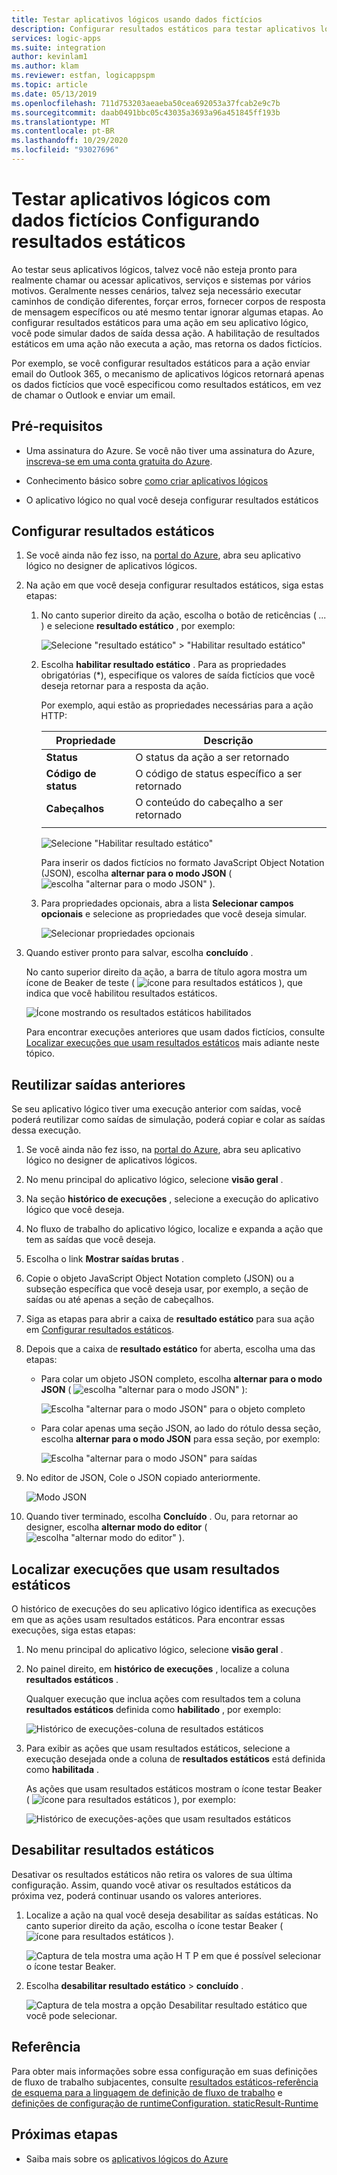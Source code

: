 ```yaml
---
title: Testar aplicativos lógicos usando dados fictícios
description: Configurar resultados estáticos para testar aplicativos lógicos com dados fictícios sem afetar os ambientes de produção
services: logic-apps
ms.suite: integration
author: kevinlam1
ms.author: klam
ms.reviewer: estfan, logicappspm
ms.topic: article
ms.date: 05/13/2019
ms.openlocfilehash: 711d753203aeaeba50cea692053a37fcab2e9c7b
ms.sourcegitcommit: daab0491bbc05c43035a3693a96a451845ff193b
ms.translationtype: MT
ms.contentlocale: pt-BR
ms.lasthandoff: 10/29/2020
ms.locfileid: "93027696"
---
```

# <a name="test-logic-apps-with-mock-data-by-setting-up-static-results"></a>Testar aplicativos lógicos com dados fictícios Configurando resultados estáticos

Ao testar seus aplicativos lógicos, talvez você não esteja pronto para realmente chamar ou acessar aplicativos, serviços e sistemas por vários motivos. Geralmente nesses cenários, talvez seja necessário executar caminhos de condição diferentes, forçar erros, fornecer corpos de resposta de mensagem específicos ou até mesmo tentar ignorar algumas etapas. Ao configurar resultados estáticos para uma ação em seu aplicativo lógico, você pode simular dados de saída dessa ação. A habilitação de resultados estáticos em uma ação não executa a ação, mas retorna os dados fictícios.

Por exemplo, se você configurar resultados estáticos para a ação enviar email do Outlook 365, o mecanismo de aplicativos lógicos retornará apenas os dados fictícios que você especificou como resultados estáticos, em vez de chamar o Outlook e enviar um email.

## <a name="prerequisites"></a>Pré-requisitos

* Uma assinatura do Azure. Se você não tiver uma assinatura do Azure, <a href="https://azure.microsoft.com/free/" target="_blank">inscreva-se em uma conta gratuita do Azure</a>.

* Conhecimento básico sobre [como criar aplicativos lógicos](../logic-apps/quickstart-create-first-logic-app-workflow.md)

* O aplicativo lógico no qual você deseja configurar resultados estáticos

<a name="set-up-static-results"></a>

## <a name="set-up-static-results"></a>Configurar resultados estáticos

1. Se você ainda não fez isso, na [portal do Azure](https://portal.azure.com), abra seu aplicativo lógico no designer de aplicativos lógicos.

1. Na ação em que você deseja configurar resultados estáticos, siga estas etapas: 

   1. No canto superior direito da ação, escolha o botão de reticências ( *...* ) e selecione **resultado estático** , por exemplo:

      ![Selecione "resultado estático" > "Habilitar resultado estático"](./media/test-logic-apps-mock-data-static-results/select-static-result.png)

   1. Escolha **habilitar resultado estático** . Para as propriedades obrigatórias (*), especifique os valores de saída fictícios que você deseja retornar para a resposta da ação.

      Por exemplo, aqui estão as propriedades necessárias para a ação HTTP:

      | Propriedade | Descrição |
      |----------|-------------|
      | **Status** | O status da ação a ser retornado |
      | **Código de status** | O código de status específico a ser retornado |
      | **Cabeçalhos** | O conteúdo do cabeçalho a ser retornado |
      |||

      ![Selecione "Habilitar resultado estático"](./media/test-logic-apps-mock-data-static-results/enable-static-result.png)

      Para inserir os dados fictícios no formato JavaScript Object Notation (JSON), escolha **alternar para o modo JSON** ( ![ escolha "alternar para o modo JSON" ](./media/test-logic-apps-mock-data-static-results/switch-to-json-mode-button.png) ).

   1. Para propriedades opcionais, abra a lista **Selecionar campos opcionais** e selecione as propriedades que você deseja simular.

      ![Selecionar propriedades opcionais](./media/test-logic-apps-mock-data-static-results/optional-properties.png)

1. Quando estiver pronto para salvar, escolha **concluído** .

   No canto superior direito da ação, a barra de título agora mostra um ícone de Beaker de teste ( ![ ícone para resultados estáticos ](./media/test-logic-apps-mock-data-static-results/static-results-test-beaker-icon.png) ), que indica que você habilitou resultados estáticos.

   ![Ícone mostrando os resultados estáticos habilitados](./media/test-logic-apps-mock-data-static-results/static-results-enabled.png)

   Para encontrar execuções anteriores que usam dados fictícios, consulte [Localizar execuções que usam resultados estáticos](#find-runs-mock-data) mais adiante neste tópico.

<a name="reuse-sample-outputs"></a>

## <a name="reuse-previous-outputs"></a>Reutilizar saídas anteriores

Se seu aplicativo lógico tiver uma execução anterior com saídas, você poderá reutilizar como saídas de simulação, poderá copiar e colar as saídas dessa execução.

1. Se você ainda não fez isso, na [portal do Azure](https://portal.azure.com), abra seu aplicativo lógico no designer de aplicativos lógicos.

1. No menu principal do aplicativo lógico, selecione **visão geral** .

1. Na seção **histórico de execuções** , selecione a execução do aplicativo lógico que você deseja.

1. No fluxo de trabalho do aplicativo lógico, localize e expanda a ação que tem as saídas que você deseja.

1. Escolha o link **Mostrar saídas brutas** .

1. Copie o objeto JavaScript Object Notation completo (JSON) ou a subseção específica que você deseja usar, por exemplo, a seção de saídas ou até apenas a seção de cabeçalhos.

1. Siga as etapas para abrir a caixa de **resultado estático** para sua ação em [Configurar resultados estáticos](#set-up-static-results).

1. Depois que a caixa de **resultado estático** for aberta, escolha uma das etapas:

   * Para colar um objeto JSON completo, escolha **alternar para o modo JSON** ( ![ escolha "alternar para o modo JSON" ](./media/test-logic-apps-mock-data-static-results/switch-to-json-mode-button.png) ):

     ![Escolha "alternar para o modo JSON" para o objeto completo](./media/test-logic-apps-mock-data-static-results/switch-to-json-mode-button-complete.png)

   * Para colar apenas uma seção JSON, ao lado do rótulo dessa seção, escolha **alternar para o modo JSON** para essa seção, por exemplo:

     ![Escolha "alternar para o modo JSON" para saídas](./media/test-logic-apps-mock-data-static-results/switch-to-json-mode-button-outputs.png)

1. No editor de JSON, Cole o JSON copiado anteriormente.

   ![Modo JSON](./media/test-logic-apps-mock-data-static-results/json-editing-mode.png)

1. Quando tiver terminado, escolha **Concluído** . Ou, para retornar ao designer, escolha **alternar modo do editor** ( ![ escolha "alternar modo do editor" ](./media/test-logic-apps-mock-data-static-results/switch-editor-mode-button.png) ).

<a name="find-runs-mock-data"></a>

## <a name="find-runs-that-use-static-results"></a>Localizar execuções que usam resultados estáticos

O histórico de execuções do seu aplicativo lógico identifica as execuções em que as ações usam resultados estáticos. Para encontrar essas execuções, siga estas etapas:

1. No menu principal do aplicativo lógico, selecione **visão geral** . 

1. No painel direito, em **histórico de execuções** , localize a coluna **resultados estáticos** . 

   Qualquer execução que inclua ações com resultados tem a coluna **resultados estáticos** definida como **habilitado** , por exemplo:

   ![Histórico de execuções-coluna de resultados estáticos](./media/test-logic-apps-mock-data-static-results/run-history.png)

1. Para exibir as ações que usam resultados estáticos, selecione a execução desejada onde a coluna de **resultados estáticos** está definida como **habilitada** .

   As ações que usam resultados estáticos mostram o ícone testar Beaker ( ![ ícone para resultados estáticos ](./media/test-logic-apps-mock-data-static-results/static-results-test-beaker-icon.png) ), por exemplo:

   ![Histórico de execuções-ações que usam resultados estáticos](./media/test-logic-apps-mock-data-static-results/static-results-enabled-run-details.png)

## <a name="disable-static-results"></a>Desabilitar resultados estáticos

Desativar os resultados estáticos não retira os valores de sua última configuração. Assim, quando você ativar os resultados estáticos da próxima vez, poderá continuar usando os valores anteriores.

1. Localize a ação na qual você deseja desabilitar as saídas estáticas. No canto superior direito da ação, escolha o ícone testar Beaker ( ![ ícone para resultados estáticos ](./media/test-logic-apps-mock-data-static-results/static-results-test-beaker-icon.png) ).

   ![Captura de tela mostra uma ação H T P em que é possível selecionar o ícone testar Beaker.](./media/test-logic-apps-mock-data-static-results/disable-static-results.png)

1. Escolha **desabilitar resultado estático**  >  **concluído** .

   ![Captura de tela mostra a opção Desabilitar resultado estático que você pode selecionar.](./media/test-logic-apps-mock-data-static-results/disable-static-results-button.png)

## <a name="reference"></a>Referência

Para obter mais informações sobre essa configuração em suas definições de fluxo de trabalho subjacentes, consulte [resultados estáticos-referência de esquema para a linguagem de definição de fluxo de trabalho](../logic-apps/logic-apps-workflow-definition-language.md#static-results) e [definições de configuração de runtimeConfiguration. staticResult-Runtime](../logic-apps/logic-apps-workflow-actions-triggers.md#runtime-configuration-settings)

## <a name="next-steps"></a>Próximas etapas

* Saiba mais sobre os [aplicativos lógicos do Azure](../logic-apps/logic-apps-overview.md)